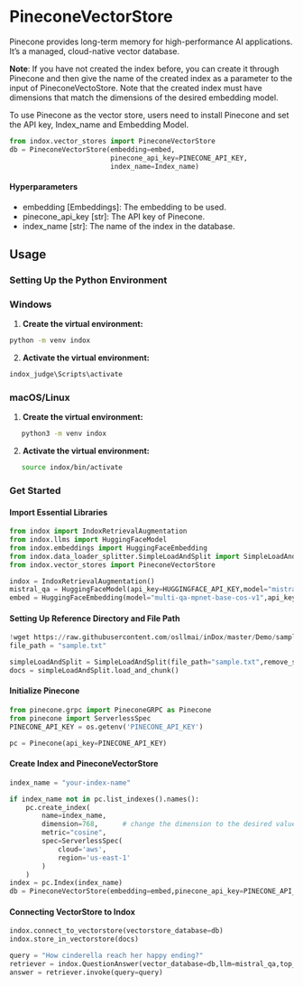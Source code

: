 # PineconeVectorStore
Pinecone provides long-term memory for high-performance AI applications. It’s a managed, cloud-native vector database.

**Note**: If you have not created the index before, you can create it through Pinecone and then give the name of the created index as a parameter to the input of PineconeVectoStore. Note that the created index must have dimensions that match the dimensions of the desired embedding model.

To use Pinecone as the vector store, users need to install Pinecone and set the API key, Index_name and Embedding Model.

``` python
from indox.vector_stores import PineconeVectorStore
db = PineconeVectorStore(embedding=embed,
                         pinecone_api_key=PINECONE_API_KEY,
                         index_name=Index_name)
```

#### Hyperparameters
- embedding [Embeddings]: The embedding to be used.
- pinecone_api_key [str]: The API key of Pinecone.
- index_name [str]: The name of the index in the database.

## Usage

### Setting Up the Python Environment

### Windows

1. **Create the virtual environment:**
```bash
python -m venv indox
```
2. **Activate the virtual environment:**
```bash
indox_judge\Scripts\activate
```

### macOS/Linux

1. **Create the virtual environment:**
```bash
   python3 -m venv indox
```

2. **Activate the virtual environment:**
```bash
   source indox/bin/activate
```
### Get Started
#### Import Essential Libraries
``` python
from indox import IndoxRetrievalAugmentation
from indox.llms import HuggingFaceModel
from indox.embeddings import HuggingFaceEmbedding
from indox.data_loader_splitter.SimpleLoadAndSplit import SimpleLoadAndSplit
from indox.vector_stores import PineconeVectorStore

indox = IndoxRetrievalAugmentation()
mistral_qa = HuggingFaceModel(api_key=HUGGINGFACE_API_KEY,model="mistralai/Mistral-7B-Instruct-v0.2")
embed = HuggingFaceEmbedding(model="multi-qa-mpnet-base-cos-v1",api_key=HUGGINGFACE_API_KEY)
```
#### Setting Up Reference Directory and File Path
``` python
!wget https://raw.githubusercontent.com/osllmai/inDox/master/Demo/sample.txt
file_path = "sample.txt"

simpleLoadAndSplit = SimpleLoadAndSplit(file_path="sample.txt",remove_sword=False,max_chunk_size=200)
docs = simpleLoadAndSplit.load_and_chunk()
```
#### Initialize Pinecone
``` python
from pinecone.grpc import PineconeGRPC as Pinecone
from pinecone import ServerlessSpec
PINECONE_API_KEY = os.getenv('PINECONE_API_KEY')

pc = Pinecone(api_key=PINECONE_API_KEY)
```
#### Create Index and PineconeVectorStore
``` python
index_name = "your-index-name"

if index_name not in pc.list_indexes().names():
    pc.create_index(
        name=index_name,
        dimension=768,      # change the dimension to the desired value
        metric="cosine",
        spec=ServerlessSpec(
            cloud='aws', 
            region='us-east-1'
        ) 
    ) 
index = pc.Index(index_name)
db = PineconeVectorStore(embedding=embed,pinecone_api_key=PINECONE_API_KEY,index_name=index_name)
```
#### Connecting VectorStore to Indox
``` python
indox.connect_to_vectorstore(vectorstore_database=db)
indox.store_in_vectorstore(docs)
```

``` python
query = "How cinderella reach her happy ending?"
retriever = indox.QuestionAnswer(vector_database=db,llm=mistral_qa,top_k=5, document_relevancy_filter=True)
answer = retriever.invoke(query=query)
```
